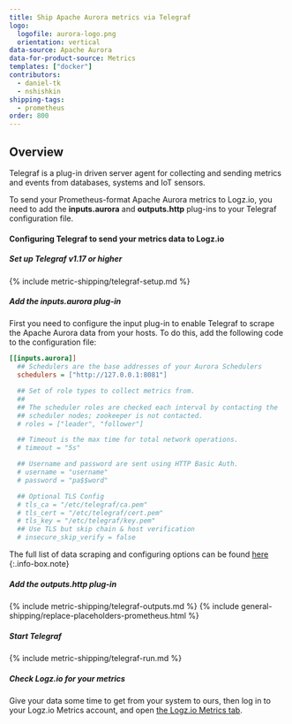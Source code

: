 ```yaml
---
title: Ship Apache Aurora metrics via Telegraf
logo:
  logofile: aurora-logo.png
  orientation: vertical
data-source: Apache Aurora
data-for-product-source: Metrics
templates: ["docker"]
contributors:
  - daniel-tk
  - nshishkin
shipping-tags:  
  - prometheus
order: 800
---
```



## Overview

Telegraf is a plug-in driven server agent for collecting and sending metrics and events from databases, systems and IoT sensors.

To send your Prometheus-format Apache Aurora metrics to Logz.io, you need to add the **inputs.aurora** and **outputs.http** plug-ins to your Telegraf configuration file.

#### Configuring Telegraf to send your metrics data to Logz.io

<div class="tasklist">

##### Set up Telegraf v1.17 or higher

{% include metric-shipping/telegraf-setup.md %}

##### Add the inputs.aurora plug-in

First you need to configure the input plug-in to enable Telegraf to scrape the Apache Aurora data from your hosts. To do this, add the following code to the configuration file:

``` ini
[[inputs.aurora]]
  ## Schedulers are the base addresses of your Aurora Schedulers
  schedulers = ["http://127.0.0.1:8081"]

  ## Set of role types to collect metrics from.
  ##
  ## The scheduler roles are checked each interval by contacting the
  ## scheduler nodes; zookeeper is not contacted.
  # roles = ["leader", "follower"]

  ## Timeout is the max time for total network operations.
  # timeout = "5s"

  ## Username and password are sent using HTTP Basic Auth.
  # username = "username"
  # password = "pa$$word"

  ## Optional TLS Config
  # tls_ca = "/etc/telegraf/ca.pem"
  # tls_cert = "/etc/telegraf/cert.pem"
  # tls_key = "/etc/telegraf/key.pem"
  ## Use TLS but skip chain & host verification
  # insecure_skip_verify = false
```

<!-- info-box-start:info -->
The full list of data scraping and configuring options can be found [here](https://github.com/influxdata/telegraf/blob/release-1.18/plugins/inputs/aurora/README.md)
{:.info-box.note}
<!-- info-box-end -->

##### Add the outputs.http plug-in
  
{% include metric-shipping/telegraf-outputs.md %}
{% include general-shipping/replace-placeholders-prometheus.html %}

##### Start Telegraf

{% include metric-shipping/telegraf-run.md %}

##### Check Logz.io for your metrics

Give your data some time to get from your system to ours, then log in to your Logz.io Metrics account, and open [the Logz.io Metrics tab](https://app.logz.io/#/dashboard/metrics/).


</div>
